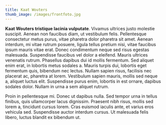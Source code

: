 ```yaml
---
title: Kaat Wouters
thumb_image: /images/frontfoto.jpg
---
```

**Kaat Wouters tristique lacinia vulputate**. Vivamus ultrices justo molestie suscipit. Aenean non faucibus diam, ut vestibulum felis. Pellentesque consectetur metus purus, vitae pharetra dolor pharetra sit amet. Aenean interdum, mi vitae rutrum posuere, ligula tellus pretium nisi, vitae faucibus ipsum mauris vitae erat. Donec condimentum neque sed risus egestas malesuada. Suspendisse faucibus vel dolor a eleifend. Mauris ultrices venenatis rutrum. Phasellus dapibus dui id mollis fermentum. Sed aliquet enim erat, in lobortis metus sodales a. Mauris turpis dui, lobortis eget fermentum quis, bibendum nec lectus. Nullam sapien risus, facilisis nec placerat ac, pharetra at lorem. Vestibulum sapien mauris, mollis sed neque a, aliquet luctus elit. Suspendisse purus enim, lobortis in est ornare, dapibus sodales dolor. Nullam in urna a sem aliquet rutrum.

Proin in pellentesque mi. Donec ut dapibus nulla. Sed tempor urna in tellus finibus, quis ullamcorper lacus dignissim. Praesent nibh risus, mollis sed lorem a, tincidunt cursus lorem. Cras euismod iaculis ante, et varius eros vehicula sed. Suspendisse auctor interdum cursus. Ut malesuada felis libero, luctus blandit ex bibendum ut.